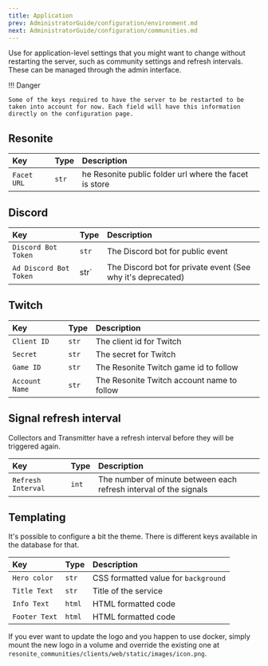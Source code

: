```yaml
---
title: Application
prev: AdministratorGuide/configuration/environment.md
next: AdministratorGuide/configuration/communities.md
---
```


Use for application-level settings that you might want to change without restarting the server, such as community settings and refresh intervals. These can be managed through the admin interface.

!!! Danger

    Some of the keys required to have the server to be restarted to be taken into account for now. Each field will have this information directly on the configuration page.

## Resonite

| Key | Type | Description |
| :--- | :--- | :--- |
| `Facet URL` | `str` | he Resonite public folder url where the facet is store |

## Discord

| Key | Type | Description |
| :--- | :--- | :--- |
| `Discord Bot Token` | `str` | The Discord bot for public event |
| `Ad Discord Bot Token` | str` | The Discord bot for private event (See why it's deprecated) |


## Twitch

| Key | Type | Description |
| :--- | :--- | :--- |
| `Client ID` | `str` | The client id for Twitch |
| `Secret` | `str` | The secret for Twitch |
| `Game ID` | `str` | The Resonite Twitch game id to follow |
| `Account Name` | `str` | The Resonite Twitch account name to follow |

## Signal refresh interval

Collectors and Transmitter have a refresh interval before they will be triggered again.

| Key | Type | Description |
| :--- | :--- | :--- |
| `Refresh Interval` | `int` | The number of minute between each refresh interval of the signals |

## Templating

It's possible to configure a bit the theme. There is different keys available in the database for that.

| Key | Type | Description |
| :--- | :--- | :--- |
| `Hero color` | `str` | CSS formatted value for `background` |
| `Title Text` | `str` | Title of the service  |
| `Info Text` | `html` | HTML formatted code |
| `Footer Text` | `html` | HTML formatted code |

If you ever want to update the logo and you happen to use docker, simply mount the new
logo in a volume and override the existing one at `resonite_communities/clients/web/static/images/icon.png`.
